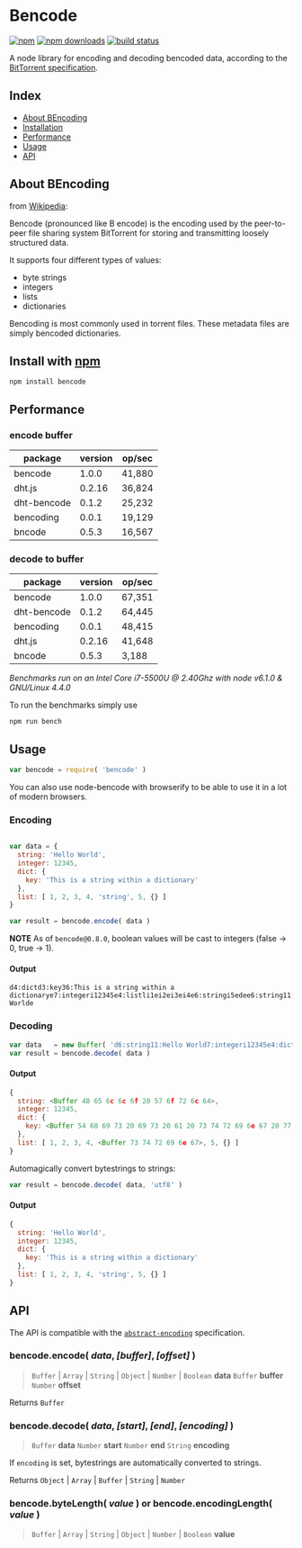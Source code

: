 # Bencode
[![npm](https://img.shields.io/npm/v/bencode.svg?style=flat-square)](https://npmjs.com/bencode)
[![npm downloads](https://img.shields.io/npm/dm/bencode.svg?style=flat-square)](https://npmjs.com/bencode)
[![build status](https://img.shields.io/travis/themasch/node-bencode/master.svg?style=flat-square)](https://travis-ci.org/themasch/node-bencode)

A node library for encoding and decoding bencoded data,
according to the [BitTorrent specification](http://www.bittorrent.org/beps/bep_0003.html).

## Index

- [About BEncoding](#about-bencoding)
- [Installation](#install-with-npm)
- [Performance](#performance)
- [Usage](#usage)
- [API](#api)

## About BEncoding

from [Wikipedia](https://en.wikipedia.org/wiki/Bencoding):

Bencode (pronounced like B encode) is the encoding used by the peer-to-peer
file sharing system BitTorrent for storing and transmitting loosely structured data.

It supports four different types of values:
- byte strings
- integers
- lists
- dictionaries

Bencoding is most commonly used in torrent files.
These metadata files are simply bencoded dictionaries.

## Install with [npm](https://npmjs.org)

```
npm install bencode
```

## Performance

### encode buffer

package     | version | op/sec
----------- | ------- | ------
bencode     | 1.0.0   | 41,880
dht.js      | 0.2.16  | 36,824
dht-bencode | 0.1.2   | 25,232
bencoding   | 0.0.1   | 19,129
bncode      | 0.5.3   | 16,567

### decode to buffer

package     | version | op/sec
----------- | ------- | ------
bencode     | 1.0.0   | 67,351
dht-bencode | 0.1.2   | 64,445
bencoding   | 0.0.1   | 48,415
dht.js      | 0.2.16  | 41,648
bncode      | 0.5.3   | 3,188

_Benchmarks run on an Intel Core i7-5500U @ 2.40Ghz with node v6.1.0 & GNU/Linux 4.4.0_

To run the benchmarks simply use

```
npm run bench
```

## Usage

```javascript
var bencode = require( 'bencode' )
```

You can also use node-bencode with browserify to be able to use it in a lot of modern browsers.

### Encoding

```javascript

var data = {
  string: 'Hello World',
  integer: 12345,
  dict: {
    key: 'This is a string within a dictionary'
  },
  list: [ 1, 2, 3, 4, 'string', 5, {} ]
}

var result = bencode.encode( data )

```

**NOTE** As of `bencode@0.8.0`, boolean values will be cast to integers (false -> 0, true -> 1).

#### Output

```
d4:dictd3:key36:This is a string within a dictionarye7:integeri12345e4:listli1ei2ei3ei4e6:stringi5edee6:string11:Hello Worlde
```

### Decoding

```javascript
var data   = new Buffer( 'd6:string11:Hello World7:integeri12345e4:dictd3:key36:This is a string within a dictionarye4:listli1ei2ei3ei4e6:stringi5edeee' )
var result = bencode.decode( data )
```

#### Output

```javascript
{
  string: <Buffer 48 65 6c 6c 6f 20 57 6f 72 6c 64>,
  integer: 12345,
  dict: {
    key: <Buffer 54 68 69 73 20 69 73 20 61 20 73 74 72 69 6e 67 20 77 69 74 68 69 6e 20 61 20 64 69 63 74 69 6f 6e 61 72 79>
  },
  list: [ 1, 2, 3, 4, <Buffer 73 74 72 69 6e 67>, 5, {} ]
}
```

Automagically convert bytestrings to strings:

```javascript
var result = bencode.decode( data, 'utf8' )
```

#### Output

```javascript
{
  string: 'Hello World',
  integer: 12345,
  dict: {
    key: 'This is a string within a dictionary'
  },
  list: [ 1, 2, 3, 4, 'string', 5, {} ]
}
```

## API

The API is compatible with the [`abstract-encoding`](https://github.com/mafintosh/abstract-encoding) specification.

### bencode.encode( *data*, *[buffer]*, *[offset]* )

> `Buffer` | `Array` | `String` | `Object` | `Number` | `Boolean` __data__
> `Buffer` __buffer__
> `Number` __offset__

Returns `Buffer`

### bencode.decode( *data*, *[start]*, *[end]*, *[encoding]* )

> `Buffer` __data__
> `Number` __start__
> `Number` __end__
> `String` __encoding__

If `encoding` is set, bytestrings are
automatically converted to strings.

Returns `Object` | `Array` | `Buffer` | `String` | `Number`

### bencode.byteLength( *value* ) or bencode.encodingLength( *value* )

> `Buffer` | `Array` | `String` | `Object` | `Number` | `Boolean` __value__
